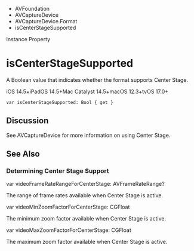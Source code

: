

- AVFoundation
- AVCaptureDevice
- AVCaptureDevice.Format
-  isCenterStageSupported 

Instance Property

# isCenterStageSupported

A Boolean value that indicates whether the format supports Center Stage.

iOS 14.5+iPadOS 14.5+Mac Catalyst 14.5+macOS 12.3+tvOS 17.0+

``` source
var isCenterStageSupported: Bool { get }
```

## Discussion

See AVCaptureDevice for more information on using Center Stage.

## See Also

### Determining Center Stage Support

var videoFrameRateRangeForCenterStage: AVFrameRateRange?

The range of frame rates available when Center Stage is active.

var videoMinZoomFactorForCenterStage: CGFloat

The minimum zoom factor available when Center Stage is active.

var videoMaxZoomFactorForCenterStage: CGFloat

The maximum zoom factor available when Center Stage is active.

